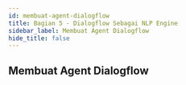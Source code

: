 ```yaml
---
id: membuat-agent-dialogflow
title: Bagian 5 - Dialogflow Sebagai NLP Engine
sidebar_label: Membuat Agent Dialogflow
hide_title: false
---
```

## Membuat Agent Dialogflow
